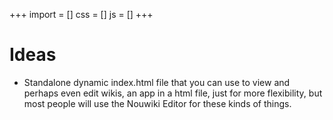 +++
import = []
css = []
js = []
+++

# Ideas

- Standalone dynamic index.html file that you can use to view and perhaps even edit wikis, an app in a html file, just for more flexibility, but most people will use the Nouwiki Editor for these kinds of things.